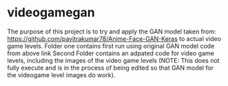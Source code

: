 # videogamegan
The purpose of this project is to try and apply the GAN model taken from: https://github.com/pavitrakumar78/Anime-Face-GAN-Keras to actual video game levels. 
Folder one contains first run using original GAN model code from above link 
Second Folder contains an adpated code for video game levels, including the images of the video game levels (NOTE: This does not fully execute and is in the process of being edited so that GAN model for the videogame level images do work). 
